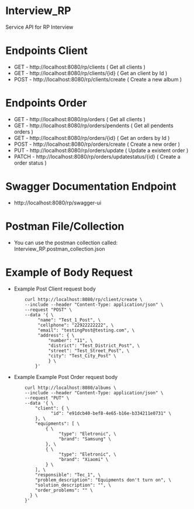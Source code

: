 # Interview_RP

Service API for RP Interview

# Endpoints Client

- GET - http://localhost:8080/rp/clients ( Get all clients )
- GET - http://localhost:8080/rp/clients/{id} ( Get an client by Id )
- POST - http://localhost:8080/rp/clients/create ( Create a new album )

# Endpoints Order

- GET - http://localhost:8080/rp/orders ( Get all clients )
- GET - http://localhost:8080/rp/orders/pendents ( Get all pendents orders )
- GET - http://localhost:8080/rp/orders/{id} ( Get an orders by Id )
- POST - http://localhost:8080/rp/orders/create ( Create a new order )
- PUT - http://localhost:8080/rp/orders/update ( Update a existent order )
- PATCH - http://localhost:8080/rp/orders/updatestatus/{id} ( Create a order status )

# Swagger Documentation Endpoint

- http://localhost:8080/rp/swagger-ui

# Postman File/Collection

- You can use the postman collection called: Interview_RP.postman_collection.json

# Example of Body Request

- Example Post Client request body
    ```curlrc
        curl http://localhost:8080/rp/client/create \ 
        --include --header "Content-Type: application/json" \ 
        --request "POST" \
        --data '{ \
             "name": "Test_1_Post", \
             "cellphone": "22922222222", \
             "email": "testingPost@testing.com", \
             "address": { \
                 "number": "11", \
                 "district": "Test_District_Post", \
                 "street": "Test_Street_Post", \
                 "city": "Test_City_Post" \
                 } \
            }'
    ```
- Example Example Post Order request body
    ```curlrc
        curl http://localhost:8080/albums \ 
        --include --header "Content-Type: application/json" \ 
        --request "PUT" \
        --data '{ \
            "client": { \
                  "id": "e91dcb40-bef8-4e65-b16e-b334211e0731" \
            }, \
            "equipments": [ \
                { \
                     "type": "Eletronic", \
                     "brand": "Samsung" \
                }, \
                { \
                     "type": "Eletronic", \
                     "brand": "Xiaomi" \
                } \
            ], \
            "responsible": "Tec_1", \
            "problem_description": "Equipments don't turn on", \
            "solution_description": "", \
            "order_problems": "" \
          } \
        }'

```